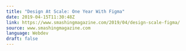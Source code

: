 ```yaml
---
title: "Design At Scale: One Year With Figma"
date: 2019-04-15T11:30:48Z
link: https://www.smashingmagazine.com/2019/04/design-scale-figma/
source: www.smashingmagazine.com
language: Webdev
draft: false
---
```

